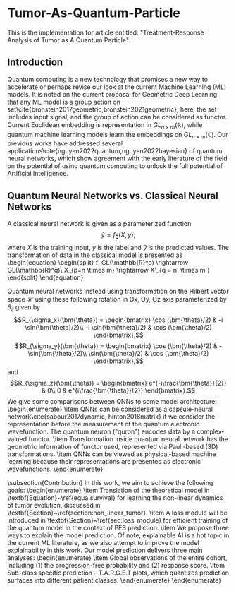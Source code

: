 # Tumor-As-Quantum-Particle
This is the implementation for article entitled: "Treatment-Response Analysis of Tumor as A Quantum Particle".

## Introduction
Quantum computing is a new technology that promises a new way to accelerate or perhaps revise our look at the current Machine Learning (ML) models. It is noted on the current proposal for Geometric Deep Learning that any ML model is a group action on set\cite{bronstein2017geometric,bronstein2021geometric}; here, the set includes input signal, and the group of action can be considered as functor. Current Euclidean embedding is representation in $GL_{n\times m}(\mathbb{R})$, while quantum machine learning models learn the embeddings on $GL_{n\times m}(\mathbb{C})$. Our previous works have addressed several applications\cite{nguyen2022quantum,nguyen2022bayesian} of quantum neural networks, which show agreement with the early literature of the field on the potential of using quantum computing to unlock the full potential of Artificial Intelligence.


## Quantum Neural Networks vs. Classical Neural Networks
A classical neural network is given as a parameterized function
$$\hat{y} = f_{\bm{\theta}}(X, y);$$ where $X$ is the training input, $y$ is the label and $\hat{y}$ is the predicted values. The transformation of data in the classical model is presented as 
\begin{equation}
	\begin{split}
	f: GL(\mathbb{R}^p) \rightarrow GL(\mathbb{R}^q)\\
	X_{p=n \times m} \rightarrow X'_{q = n' \times m'}
	\end{split}
\end{equation}

Quantum neural networks instead using transformation on the Hilbert vector space $\mathcal{H}$ using these following rotation in Ox, Oy, Oz axis parameterized by $\theta_{ij}$ given by $$R_{\sigma_x}(\bm{\theta}) =  \begin{bmatrix}
\cos (\bm{\theta}/2) & -i \sin(\bm{\theta}/2)\\
-i \sin(\bm{\theta}/2) & \cos (\bm{\theta}/2)
\end{bmatrix},$$ $$R_{\sigma_y}(\bm{\theta}) =  \begin{bmatrix}
\cos (\bm{\theta}/2) & -\sin(\bm{\theta}/2)\\
\sin(\bm{\theta}/2) & \cos (\bm{\theta}/2)
\end{bmatrix},$$ and $$R_{\sigma_z}(\bm{\theta}) = \begin{bmatrix}
e^{-i\frac{\bm{\theta}}{2}} & 0\\
0 & e^{i\frac{\bm{\theta}}{2}}
\end{bmatrix}.$$
We give some comparisons between QNNs to some model architecture:
\begin{enumerate}
    \item QNNs can be considered as a capsule-neural network\cite{sabour2017dynamic, hinton2018matrix} if we consider the representation before the measurement of the quantum electronic wavefunction. The quantum neuron ("quron") encodes data by a complex-valued functor.
    \item Transformation inside quantum neural network has the geometric information of functor used, represented via Pauli-based (3D) transformations.
    \item QNNs can be viewed as physical-based machine learning because their representations are presented as electronic wavefunctions.
\end{enumerate}


\subsection{Contribution}
In this work, we aim to achieve the following goals:
\begin{enumerate}
    \item Translation of the theoretical model in \textbf{Equation}~\ref{equa:survival} for learning the non-linear dynamics of tumor evolution, discussed in \textbf{Section}~\ref{section:non_linear_tumor}.
    \item A loss module will be introduced in \textbf{Section}~\ref{sec:loss_module} for efficient training of the quantum model in the context of PFS prediction.
    \item We propose three ways to explain the model prediction. Of note, explainable AI is a hot topic in the current ML literature, as we also attempt to improve the model explainability in this work. Our model prediction delivers three main analyses:
    \begin{enumerate}
        \item Global observations of the entire cohort, including (1) the progression-free probability and (2) response score.
        \item Sub-class specific prediction - T.A.R.G.E.T plots, which quantizes prediction surfaces into different patient classes.
    \end{enumerate}
\end{enumerate}
